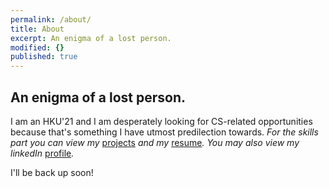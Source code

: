 ```yaml
---
permalink: /about/
title: About
excerpt: An enigma of a lost person.
modified: {}
published: true
---
```

## **An enigma of a lost person.**

I am an HKU'21 and I am desperately looking for CS-related opportunities because that's something I have utmost predilection towards.
_For the skills part you can view my_ <a href="http://sheheryarnaveed.pythonanywhere.com/projects" target="_blank">projects</a> _and my_ <a href="http://sheheryarnaveed.pythonanywhere.com/static/resume/Resume-Muhammad%20Sheheryar%20Naveed.pdf" target="_blank">resume</a>_. You may also view my linkedIn_ <a href="http://www.linkedin.com/in/muhammad-sheheryar-naveed-198b76147/" target="_blank">profile</a>_._  

I'll be back up soon!

